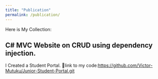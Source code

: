 ```yaml
---
title: "Publication"
permalink: /publication/
---
```

Here is My Collection:
## C# MVC Website on CRUD using dependency injection.
I Created a Student Portal.
🔗link to my code:https://github.com/Victor-Mutuku/Junior-Student-Portal.git
